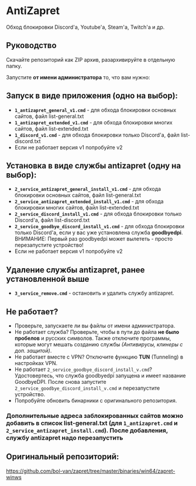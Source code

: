 # AntiZapret
Обход блокировки Discord'а, Youtube'а, Steam'а, Twitch'а и др.

## Руководство
Скачайте репозиторий как ZIP архив, разархивируйте в отдельную папку.

Запустите **от имени администратора** то, что вам нужно:

## Запуск в виде приложения (одно на выбор):
- **`1_antizapret_general_v1.cmd`** - для обхода блокировки основных сайтов, файл list-general.txt
- **`1_antizapret_extended_v1.cmd`** - для обхода блокировки многих сайтов, файл list-extended.txt
- **`1_discord_v1.cmd`** - для обхода блокировки только Discord'а, файл list-discord.txt
- Если не работает версия v1 попробуйте v2

## Установка в виде службы antizapret (одну на выбор):
- **`2_service_antizapret_general_install_v1.cmd`** - для обхода блокировки основных сайтов, файл list-general.txt
- **`2_service_antizapret_extended_install_v1.cmd`** - для обхода блокировки многих сайтов, файл list-extended.txt
- **`2_service_discord_install_v1.cmd`** - для обхода блокировки только Discord'а, файл list-discord.txt
- **`2_service_goodbye_discord_install_v1.cmd`** - для обхода блокировки только Discord'а, если у вас уже установлена служба **goodbyedpi**. ВНИМАНИЕ: Первый раз goodbyedpi может вылететь - просто перезапустите устройство!
- Если не работает версия v1 попробуйте v2

## Удаление службы antizapret, ранее установленной выше
- **`3_service_remove.cmd`** - остановить и удалить службу antizapret.

## Не работает?
- Проверьте, запускаете ли вы файлы от имени администратора.
- Не работает служба? Проверьте, чтобы в пути до файла **не было пробелов** и русских символов. Также отключите программы, которые могут мешать созданию службы *(Антивирусы, клинеры с доп. защитой)*.
- Не работает вместе с VPN? Отключите функцию **TUN** (Tunneling) в настройках VPN.
- Не работает `2_service_goodbye_discord_install_v.cmd`? Удостовертесь, что служба goodbyedpi запущена и имеет название GoodbyeDPI. После снова запустите `2_service_goodbye_discord_install_v.cmd` и перезапустите устройство.
- Попробуйте обновить бинарники с оригинального репозитория.

### Дополнительные адреса заблокированных сайтов можно добавить в список list-general.txt (для `1_antizapret.cmd` и `2_service_antizapret_install.cmd`). После добавления, службу antizapret надо перезапустить

## Оригинальный репозиторий:
https://github.com/bol-van/zapret/tree/master/binaries/win64/zapret-winws
